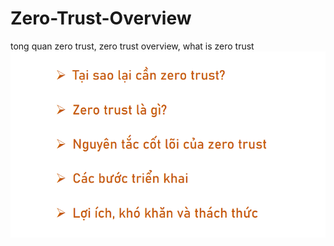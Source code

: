 # Zero-Trust-Overview
tong quan zero trust, zero trust overview, what is zero trust
![xinchao](image/overview.png)
